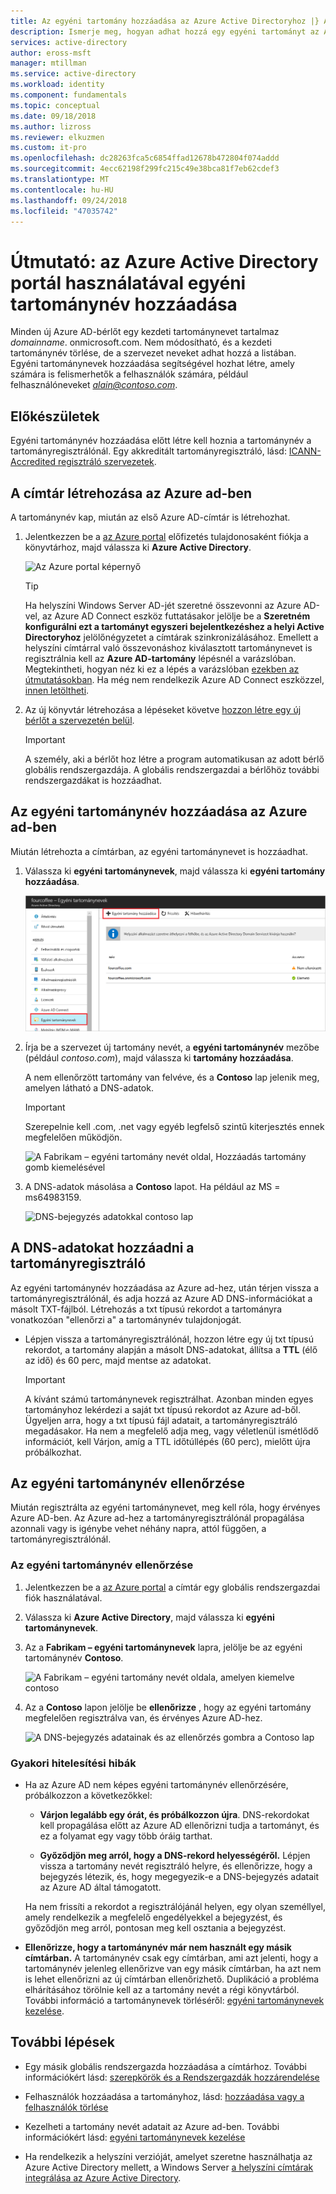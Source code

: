 ```yaml
---
title: Az egyéni tartomány hozzáadása az Azure Active Directoryhoz |} A Microsoft Docs
description: Ismerje meg, hogyan adhat hozzá egy egyéni tartományt az Azure Active Directory portál használatával.
services: active-directory
author: eross-msft
manager: mtillman
ms.service: active-directory
ms.workload: identity
ms.component: fundamentals
ms.topic: conceptual
ms.date: 09/18/2018
ms.author: lizross
ms.reviewer: elkuzmen
ms.custom: it-pro
ms.openlocfilehash: dc28263fca5c6854ffad12678b472804f074addd
ms.sourcegitcommit: 4ecc62198f299fc215c49e38bca81f7eb62cdef3
ms.translationtype: MT
ms.contentlocale: hu-HU
ms.lasthandoff: 09/24/2018
ms.locfileid: "47035742"
---
```

# <a name="how-to-add-your-custom-domain-name-using-the-azure-active-directory-portal"></a>Útmutató: az Azure Active Directory portál használatával egyéni tartománynév hozzáadása
Minden új Azure AD-bérlőt egy kezdeti tartománynevet tartalmaz *domainname*. onmicrosoft.com. Nem módosítható, és a kezdeti tartománynév törlése, de a szervezet neveket adhat hozzá a listában. Egyéni tartománynevek hozzáadása segítségével hozhat létre, amely számára is felismerhetők a felhasználók számára, például felhasználóneveket *alain@contoso.com*.

## <a name="before-you-begin"></a>Előkészületek
Egyéni tartománynév hozzáadása előtt létre kell hoznia a tartománynév a tartományregisztrálónál. Egy akkreditált tartományregisztráló, lásd: [ICANN-Accredited regisztráló szervezetek](https://www.icann.org/registrar-reports/accredited-list.html).

## <a name="create-your-directory-in-azure-ad"></a>A címtár létrehozása az Azure ad-ben
A tartománynév kap, miután az első Azure AD-címtár is létrehozhat.

1. Jelentkezzen be a [az Azure portal](https://portal.azure.com/) előfizetés tulajdonosaként fiókja a könyvtárhoz, majd válassza ki **Azure Active Directory**.

    ![Az Azure portal képernyő](media/active-directory-access-create-new-tenant/azure-ad-portal.png)

    >[!TIP]
    > Ha helyszíni Windows Server AD-jét szeretné összevonni az Azure AD-vel, az Azure AD Connect eszköz futtatásakor jelölje be a **Szeretném konfigurálni ezt a tartományt egyszeri bejelentkezéshez a helyi Active Directoryhoz** jelölőnégyzetet a címtárak szinkronizálásához. Emellett a helyszíni címtárral való összevonáshoz kiválasztott tartománynevet is regisztrálnia kell az **Azure AD-tartomány** lépésnél a varázslóban. Megtekintheti, hogyan néz ki ez a lépés a varázslóban [ezekben az útmutatásokban](../hybrid/how-to-connect-install-custom.md#verify-the-azure-ad-domain-selected-for-federation). Ha még nem rendelkezik Azure AD Connect eszközzel, [innen letöltheti](http://go.microsoft.com/fwlink/?LinkId=615771).

2. Az új könyvtár létrehozása a lépéseket követve [hozzon létre egy új bérlőt a szervezetén belül](active-directory-access-create-new-tenant.md#create-a-new-tenant-for-your-organization).

    >[!Important]
    >A személy, aki a bérlőt hoz létre a program automatikusan az adott bérlő globális rendszergazdája. A globális rendszergazdai a bérlőhöz további rendszergazdákat is hozzáadhat.

## <a name="add-your-custom-domain-name-to-azure-ad"></a>Az egyéni tartománynév hozzáadása az Azure ad-ben
Miután létrehozta a címtárban, az egyéni tartománynevet is hozzáadhat.

1. Válassza ki **egyéni tartománynevek**, majd válassza ki **egyéni tartomány hozzáadása**.

    ![A Fabrikam – egyéni tartomány nevét oldala, amelyen a kiemelt hozzáadás egyéni tartomány lehetőséget](media/add-custom-domain/add-custom-domain.png)

2. Írja be a szervezet új tartomány nevét, a **egyéni tartománynév** mezőbe (például _contoso.com_), majd válassza ki **tartomány hozzáadása**.

    A nem ellenőrzött tartomány van felvéve, és a **Contoso** lap jelenik meg, amelyen látható a DNS-adatok.

    >[!Important]
    >Szerepelnie kell .com, .net vagy egyéb legfelső szintű kiterjesztés ennek megfelelően működjön.

    ![A Fabrikam – egyéni tartomány nevét oldal, Hozzáadás tartomány gomb kiemelésével](media/add-custom-domain/add-custom-domain-blade.png)

4. A DNS-adatok másolása a **Contoso** lapot. Ha például az MS = ms64983159.

    ![DNS-bejegyzés adatokkal contoso lap](media/add-custom-domain/contoso-blade-with-dns-info.png)

## <a name="add-your-dns-information-to-the-domain-registrar"></a>A DNS-adatokat hozzáadni a tartományregisztráló
Az egyéni tartománynév hozzáadása az Azure ad-hez, után térjen vissza a tartományregisztrálónál, és adja hozzá az Azure AD DNS-információkat a másolt TXT-fájlból. Létrehozás a txt típusú rekordot a tartományra vonatkozóan "ellenőrzi a" a tartománynév tulajdonjogát.

-  Lépjen vissza a tartományregisztrálónál, hozzon létre egy új txt típusú rekordot, a tartomány alapján a másolt DNS-adatokat, állítsa a **TTL** (élő az idő) és 60 perc, majd mentse az adatokat.

    >[!Important]
    >A kívánt számú tartománynevek regisztrálhat. Azonban minden egyes tartományhoz lekérdezi a saját txt típusú rekordot az Azure ad-ből. Ügyeljen arra, hogy a txt típusú fájl adatait, a tartományregisztráló megadásakor. Ha nem a megfelelő adja meg, vagy véletlenül ismétlődő információt, kell Várjon, amíg a TTL időtúllépés (60 perc), mielőtt újra próbálkozhat.

## <a name="verify-your-custom-domain-name"></a>Az egyéni tartománynév ellenőrzése
Miután regisztrálta az egyéni tartománynevet, meg kell róla, hogy érvényes Azure AD-ben. Az Azure ad-hez a tartományregisztrálónál propagálása azonnali vagy is igénybe vehet néhány napra, attól függően, a tartományregisztrálónál.

### <a name="to-verify-your-custom-domain-name"></a>Az egyéni tartománynév ellenőrzése
1. Jelentkezzen be a [az Azure portal](https://portal.azure.com/) a címtár egy globális rendszergazdai fiók használatával.

2. Válassza ki **Azure Active Directory**, majd válassza ki **egyéni tartománynevek**.

3. Az a **Fabrikam – egyéni tartománynevek** lapra, jelölje be az egyéni tartománynév **Contoso**.

    ![A Fabrikam – egyéni tartomány nevét oldala, amelyen kiemelve contoso](media/add-custom-domain/custom-blade-with-contoso-highlighted.png)

4. Az a **Contoso** lapon jelölje be **ellenőrizze** , hogy az egyéni tartomány megfelelően regisztrálva van, és érvényes Azure AD-hez.

    ![A DNS-bejegyzés adatainak és az ellenőrzés gombra a Contoso lap](media/add-custom-domain/contoso-blade-with-dns-info-verify.png)

### <a name="common-verification-issues"></a>Gyakori hitelesítési hibák
- Ha az Azure AD nem képes egyéni tartománynév ellenőrzésére, próbálkozzon a következőkkel:
    - **Várjon legalább egy órát, és próbálkozzon újra**. DNS-rekordokat kell propagálása előtt az Azure AD ellenőrizni tudja a tartományt, és ez a folyamat egy vagy több óráig tarthat.

    - **Győződjön meg arról, hogy a DNS-rekord helyességéről.** Lépjen vissza a tartomány nevét regisztráló helyre, és ellenőrizze, hogy a bejegyzés létezik, és, hogy megegyezik-e a DNS-bejegyzés adatait az Azure AD által támogatott.

    Ha nem frissíti a rekordot a regisztrálójánál helyen, egy olyan személlyel, amely rendelkezik a megfelelő engedélyekkel a bejegyzést, és győződjön meg arról, pontosan meg kell osztania a bejegyzést.

- **Ellenőrizze, hogy a tartománynév már nem használt egy másik címtárban.** A tartománynév csak egy címtárban, ami azt jelenti, hogy a tartománynév jelenleg ellenőrizve van egy másik címtárban, ha azt nem is lehet ellenőrizni az új címtárban ellenőrizhető. Duplikáció a probléma elhárításához törölnie kell az a tartomány nevét a régi könyvtárból. További információ a tartománynevek törléséről: [egyéni tartománynevek kezelése](../users-groups-roles/domains-manage.md). 

## <a name="next-steps"></a>További lépések

- Egy másik globális rendszergazda hozzáadása a címtárhoz. További információkért lásd: [szerepkörök és a Rendszergazdák hozzárendelése](active-directory-users-assign-role-azure-portal.md)

- Felhasználók hozzáadása a tartományhoz, lásd: [hozzáadása vagy a felhasználók törlése](add-users-azure-active-directory.md)

- Kezelheti a tartomány nevét adatait az Azure ad-ben. További információkért lásd: [egyéni tartománynevek kezelése](../users-groups-roles/domains-manage.md)

- Ha rendelkezik a helyszíni verzióját, amelyet szeretne használhatja az Azure Active Directory mellett, a Windows Server [a helyszíni címtárak integrálása az Azure Active Directory](../connect/active-directory-aadconnect.md).